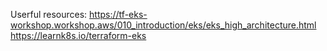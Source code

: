 Userful resources: https://tf-eks-workshop.workshop.aws/010_introduction/eks/eks_high_architecture.html
https://learnk8s.io/terraform-eks
